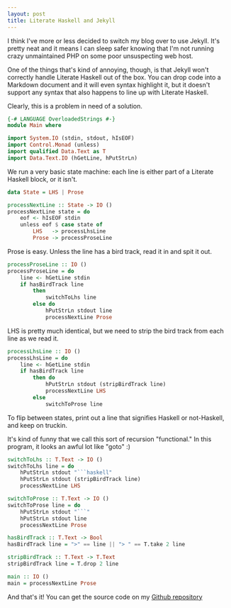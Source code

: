 ```yaml
---
layout: post
title: Literate Haskell and Jekyll
---
```

I think I've more or less decided to switch my blog over to use Jekyll.  It's pretty neat and it means I can sleep
safer knowing that I'm not running crazy unmaintained PHP on some poor unsuspecting web host.

One of the things that's kind of annoying, though, is that Jekyll won't correctly handle Literate Haskell out of the
box.  You can drop code into a Markdown document and it will even syntax highlight it, but it doesn't support any
syntax that also happens to line up with Literate Haskell.

Clearly, this is a problem in need of a solution.

```haskell
{-# LANGUAGE OverloadedStrings #-}
module Main where

import System.IO (stdin, stdout, hIsEOF)
import Control.Monad (unless)
import qualified Data.Text as T
import Data.Text.IO (hGetLine, hPutStrLn)
```

We run a very basic state machine: each line is either part of a Literate Haskell block, or it isn't.

```haskell
data State = LHS | Prose

processNextLine :: State -> IO ()
processNextLine state = do
    eof <- hIsEOF stdin
    unless eof $ case state of
        LHS   -> processLhsLine
        Prose -> processProseLine
```

Prose is easy.  Unless the line has a bird track, read it in and spit it out.

```haskell
processProseLine :: IO ()
processProseLine = do
    line <- hGetLine stdin
    if hasBirdTrack line
        then
            switchToLhs line
        else do
            hPutStrLn stdout line
            processNextLine Prose
```

LHS is pretty much identical, but we need to strip the bird track from each line as we read it.

```haskell
processLhsLine :: IO ()
processLhsLine = do
    line <- hGetLine stdin
    if hasBirdTrack line
        then do
            hPutStrLn stdout (stripBirdTrack line)
            processNextLine LHS
        else
            switchToProse line
```

To flip between states, print out a line that signifies Haskell or not-Haskell, and keep on truckin.

It's kind of funny that we call this sort of recursion "functional."  In this program, it looks an awful lot like
"goto" :)

```haskell
switchToLhs :: T.Text -> IO ()
switchToLhs line = do
    hPutStrLn stdout "```haskell"
    hPutStrLn stdout (stripBirdTrack line)
    processNextLine LHS

switchToProse :: T.Text -> IO ()
switchToProse line = do
    hPutStrLn stdout "```"
    hPutStrLn stdout line
    processNextLine Prose

hasBirdTrack :: T.Text -> Bool
hasBirdTrack line = ">" == line || "> " == T.take 2 line

stripBirdTrack :: T.Text -> T.Text
stripBirdTrack line = T.drop 2 line

main :: IO ()
main = processNextLine Prose
```

And that's it!  You can get the source code on my [Github repository](https://github.com/andyfriesen/andyfriesen.github.io/blob/master/_lhs/lhs-to-jekyll-markdown.lhs)

